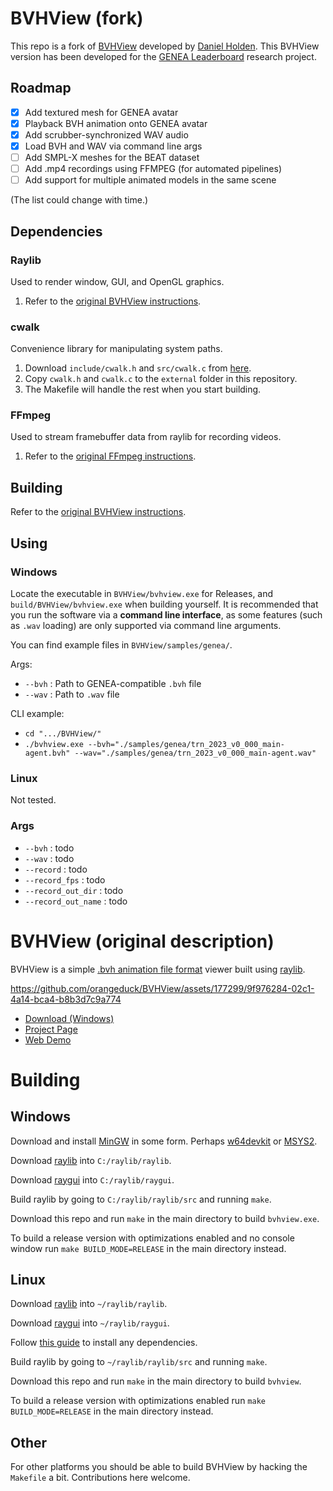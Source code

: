 # BVHView (fork)

This repo is a fork of [BVHView](https://github.com/orangeduck/BVHView) developed by [Daniel Holden](https://theorangeduck.com/). This BVHView version has been developed for the [GENEA Leaderboard](https://genea-workshop.github.io/leaderboard/) research project.

## Roadmap

- [x] Add textured mesh for GENEA avatar
- [X] Playback BVH animation onto GENEA avatar
- [X] Add scrubber-synchronized WAV audio
- [X] Load BVH and WAV via command line args
- [ ] Add SMPL-X meshes for the BEAT dataset
- [ ] Add .mp4 recordings using FFMPEG (for automated pipelines)
- [ ] Add support for multiple animated models in the same scene

(The list could change with time.)

## Dependencies

### Raylib

Used to render window, GUI, and OpenGL graphics.

1. Refer to the [original BVHView instructions](https://github.com/orangeduck/BVHView).

### cwalk

Convenience library for manipulating system paths.

1. Download `include/cwalk.h` and `src/cwalk.c` from [here](https://github.com/likle/cwalk).
2. Copy `cwalk.h` and `cwalk.c` to the `external` folder in this repository.
3. The Makefile will handle the rest when you start building.

### FFmpeg

Used to stream framebuffer data from raylib for recording videos.

1. Refer to the [original FFmpeg instructions](https://www.ffmpeg.org/download.html).

## Building

Refer to the [original BVHView instructions](https://github.com/orangeduck/BVHView).

## Using

### Windows

Locate the executable in `BVHView/bvhview.exe` for Releases, and `build/BVHView/bvhview.exe` when building yourself. It is recommended that you run the software via a **command line interface**, as some features (such as `.wav` loading) are only supported via command line arguments.

You can find example files in `BVHView/samples/genea/`.

Args:
- `--bvh` : Path to GENEA-compatible `.bvh` file
- `--wav` : Path to `.wav` file

CLI example:
- `cd ".../BVHView/"`
- `./bvhview.exe --bvh="./samples/genea/trn_2023_v0_000_main-agent.bvh" --wav="./samples/genea/trn_2023_v0_000_main-agent.wav"`

### Linux

Not tested.

### Args

- `--bvh` : todo
- `--wav` : todo
- `--record` : todo
- `--record_fps` : todo
- `--record_out_dir` : todo
- `--record_out_name` : todo

# BVHView (original description)

BVHView is a simple [.bvh animation file format](https://research.cs.wisc.edu/graphics/Courses/cs-838-1999/Jeff/BVH.html) viewer built using [raylib](https://www.raylib.com/).



https://github.com/orangeduck/BVHView/assets/177299/9f976284-02c1-4a14-bca4-b8b3d7c9a774



* [Download (Windows)](https://theorangeduck.com/media/uploads/BVHView/bvhview.zip)
* [Project Page](https://theorangeduck.com/page/bvhview)
* [Web Demo](https://theorangeduck.com/media/uploads/BVHView/bvhview.html)

# Building

## Windows

Download and install [MinGW](https://www.mingw-w64.org/) in some form. Perhaps [w64devkit](https://www.mingw-w64.org/downloads/#w64devkit) or [MSYS2](https://www.mingw-w64.org/downloads/#msys2).

Download [raylib](https://github.com/raysan5/raylib) into `C:/raylib/raylib`.

Download [raygui](https://github.com/raysan5/raygui) into `C:/raylib/raygui`.

Build raylib by going to `C:/raylib/raylib/src` and running `make`.

Download this repo and run `make` in the main directory to build `bvhview.exe`.

To build a release version with optimizations enabled and no console window run `make BUILD_MODE=RELEASE` in the main directory instead.

## Linux

Download [raylib](https://github.com/raysan5/raylib) into `~/raylib/raylib`.

Download [raygui](https://github.com/raysan5/raygui) into `~/raylib/raygui`.

Follow [this guide](https://github.com/raysan5/raylib/wiki/Working-on-GNU-Linux) to install any dependencies. 

Build raylib by going to `~/raylib/raylib/src` and running `make`.

Download this repo and run `make` in the main directory to build `bvhview`.

To build a release version with optimizations enabled run `make BUILD_MODE=RELEASE` in the main directory instead.

## Other

For other platforms you should be able to build BVHView by hacking the `Makefile` a bit. Contributions here welcome.
